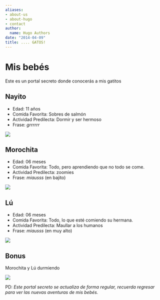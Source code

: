 ```yaml
---
aliases:
- about-us
- about-hugo
- contact
author:
  name: Hugo Authors
date: "2014-04-09"
title: .... GATOS!
---
```


# Mis bebés

Este es un portal secreto donde conocerás a mis gatitos

## Nayito

* Edad: 11 años 
* Comida Favorita: Sobres de salmón
* Actividad Predilecta: Dormir y ser hermoso
* Frase: _grrrrrr_

![](/./cats_files/nayito-sleeping.JPG)



## Morochita

* Edad: 06 meses
* Comida Favorita: Todo, pero aprendiendo que no todo se come.
* Actividad Predilecta: zoomies
* Frase: _miausss_ (en bajito)

![](/./cats_files/IMG_1783.jpg)

 
## Lú

* Edad: 06 meses
* Comida Favorita: Todo, lo que esté comiendo su hermana.
* Actividad Predilecta: Maullar a los humanos 
* Frase: _miausss_ (en muy alto)

![](/./cats_files/IMG_1761.jpg)

## Bonus 

Morochita y Lú durmiendo


 
![](/./cats_files/IMG_1705.jpg)


PD: _Este portal secreto se actualiza de forma regular, recuerda regresar para ver las nuevas aventuras de mis bebés._


